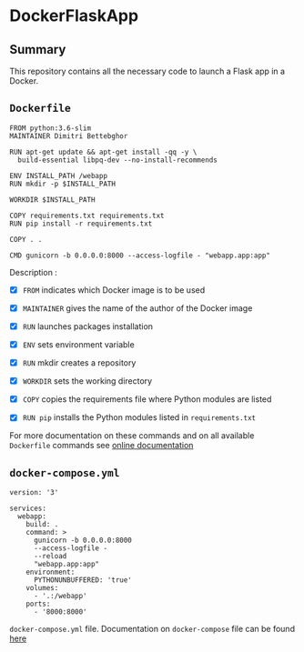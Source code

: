 # DockerFlaskApp

## Summary

This repository contains all the necessary code to launch a Flask app in a Docker.






## `Dockerfile` 

```console
FROM python:3.6-slim
MAINTAINER Dimitri Bettebghor

RUN apt-get update && apt-get install -qq -y \
  build-essential libpq-dev --no-install-recommends

ENV INSTALL_PATH /webapp
RUN mkdir -p $INSTALL_PATH

WORKDIR $INSTALL_PATH

COPY requirements.txt requirements.txt
RUN pip install -r requirements.txt

COPY . .

CMD gunicorn -b 0.0.0.0:8000 --access-logfile - "webapp.app:app"
```

Description :
- [x] `FROM` indicates which Docker image is to be used
- [x] `MAINTAINER` gives the name of the author of the Docker image
- [x] `RUN` launches packages installation 
- [x] `ENV` sets environment variable
- [x] `RUN` mkdir creates a repository
- [x] `WORKDIR` sets the working directory
- [x] `COPY` copies the requirements file where Python modules are listed
- [x] `RUN pip` installs the Python modules listed in `requirements.txt` 


For more documentation on these commands and on all available `Dockerfile` commands see [online documentation](https://docs.docker.com/engine/reference/builder/#format)

## `docker-compose.yml` 

```console
version: '3'

services:
  webapp:
    build: .
    command: >
      gunicorn -b 0.0.0.0:8000
      --access-logfile -
      --reload
      "webapp.app:app"
    environment:
      PYTHONUNBUFFERED: 'true'
    volumes:
      - '.:/webapp'
    ports:
      - '8000:8000'
```

`docker-compose.yml` file. Documentation on `docker-compose` file can be found [here](https://docs.docker.com/compose/compose-file/)
